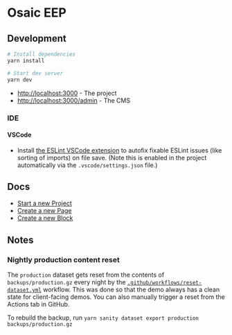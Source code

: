# Osaic EEP

## Development

```bash
# Install dependencies
yarn install

# Start dev server
yarn dev
```

- [http://localhost:3000](http://localhost:3000) - The project
- [http://localhost:3000/admin](http://localhost:3000/admin) - The CMS

### IDE

#### VSCode

- Install [the ESLint VSCode extension](https://marketplace.visualstudio.com/items?itemName=dbaeumer.vscode-eslint) to autofix fixable ESLint issues (like sorting of imports) on file save.  (Note this is enabled in the project automatically via the `.vscode/settings.json` file.)

## Docs

- [Start a new Project](https://bukwild.slab.com/posts/start-a-new-project-3tyijzrj)
- [Create a new Page](https://bukwild.slab.com/posts/create-a-new-page-qd6vzrsb)
- [Create a new Block](https://bukwild.slab.com/posts/create-a-new-block-a029b2vh)

## Notes

### Nightly production content reset

The `production` dataset gets reset from the contents of `backups/production.gz` every night by the [`.github/workflows/reset-dataset.yml`](.github/workflows/reset-dataset.yml) workflow.  This was done so that the demo always has a clean state for client-facing demos.  You can also manually trigger a reset from the Actions tab in GitHub.

To rebuild the backup, run `yarn sanity dataset export production backups/production.gz`

